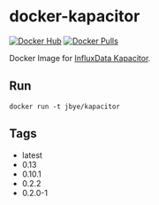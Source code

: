 # docker-kapacitor

[![Docker Hub](https://img.shields.io/badge/docker-ready-blue.svg)](https://registry.hub.docker.com/u/jbye/kapacitor/) [![Docker Pulls](https://img.shields.io/docker/pulls/jbye/kapacitor.svg)](https://registry.hub.docker.com/u/jbye/kapacitor/)

Docker Image for [InfluxData Kapacitor](https://influxdata.com/time-series-platform/kapacitor/).

## Run

```
docker run -t jbye/kapacitor
```

## Tags

- latest
- 0.13
- 0.10.1
- 0.2.2
- 0.2.0-1
